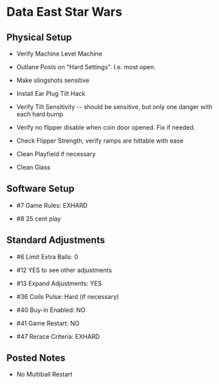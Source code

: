 # Data East Star Wars

## Physical Setup

-   Verify Machine Level Machine

-   Outlane Posts on "Hard Settings". I.e. most open.

-   Make slingshots sensitive

-   Install Ear Plug Tilt Hack

-   Verify Tilt Sensitivity -- should be sensitive, but only one danger with each hard bump

-   Verify no flipper disable when coin door opened. Fix if needed.

-   Check Flipper Strength, verify ramps are hittable with ease

-   Clean Playfield if necessary

-   Clean Glass

## Software Setup 

-   #7 Game Rules: EXHARD

-   #8 25 cent play

## Standard Adjustments 

-   #6 Limit Extra Balls: 0

-   #12 YES to see other adjustments

-   #13 Expand Adjustments: YES

-   #36 Coils Pulse: Hard (if necessary)

-   #40 Buy-in Enabled: NO

-   #41 Game Restart: NO

-   #47 Rerace Criteria: EXHARD

## Posted Notes 

-   No Multiball Restart
